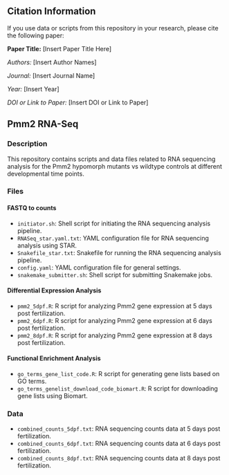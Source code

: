 ## Citation Information
If you use data or scripts from this repository in your research, please cite the following paper:

**Paper Title:** [Insert Paper Title Here]

*Authors:* [Insert Author Names]

*Journal:* [Insert Journal Name]

*Year:* [Insert Year]

*DOI or Link to Paper:* [Insert DOI or Link to Paper]

## Pmm2 RNA-Seq

### Description
This repository contains scripts and data files related to RNA sequencing analysis for the Pmm2 hypomorph mutants vs wildtype controls at different developmental time points.

### Files

#### FASTQ to counts
- `initiator.sh`: Shell script for initiating the RNA sequencing analysis pipeline.
- `RNASeq_star.yaml.txt`: YAML configuration file for RNA sequencing analysis using STAR.
- `Snakefile_star.txt`: Snakefile for running the RNA sequencing analysis pipeline.
- `config.yaml`: YAML configuration file for general settings.
- `snakemake_submitter.sh`: Shell script for submitting Snakemake jobs.

#### Differential Expression Analysis
- `pmm2_5dpf.R`: R script for analyzing Pmm2 gene expression at 5 days post fertilization.
- `pmm2_6dpf.R`: R script for analyzing Pmm2 gene expression at 6 days post fertilization.
- `pmm2_8dpf.R`: R script for analyzing Pmm2 gene expression at 8 days post fertilization.

#### Functional Enrichment Analysis
- `go_terms_gene_list_code.R`: R script for generating gene lists based on GO terms.
- `go_terms_genelist_download_code_biomart.R`: R script for downloading gene lists using Biomart.

### Data
- `combined_counts_5dpf.txt`: RNA sequencing counts data at 5 days post fertilization.
- `combined_counts_6dpf.txt`: RNA sequencing counts data at 6 days post fertilization.
- `combined_counts_8dpf.txt`: RNA sequencing counts data at 8 days post fertilization.
